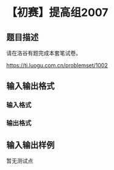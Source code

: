 # 【初赛】提高组2007

## 题目描述

请在洛谷有题完成本套笔试卷。

https://ti.luogu.com.cn/problemset/1002

## 输入输出格式

### 输入格式

### 输出格式

## 输入输出样例

暂无测试点

